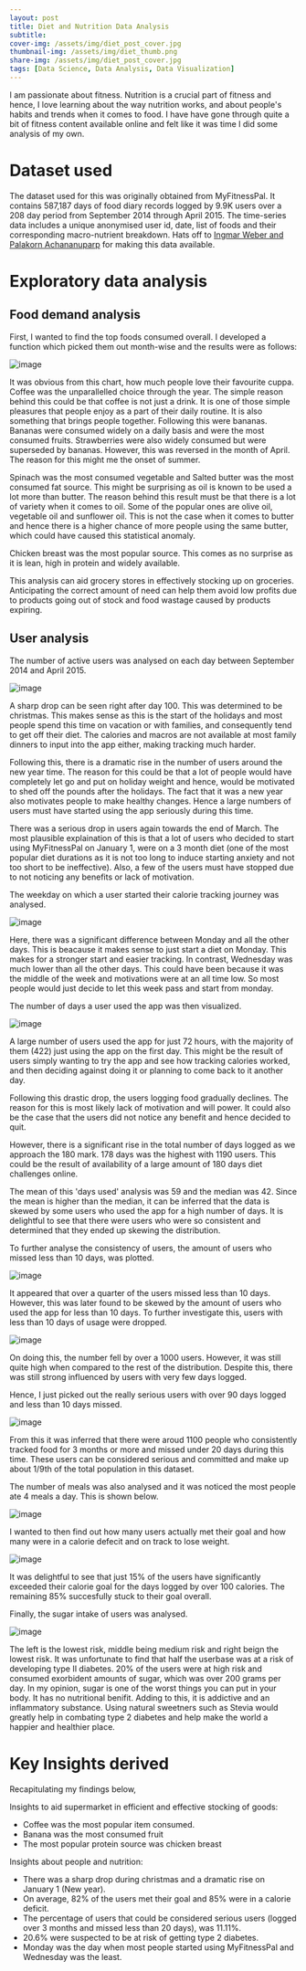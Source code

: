 ```yaml
---
layout: post
title: Diet and Nutrition Data Analysis
subtitle:
cover-img: /assets/img/diet_post_cover.jpg
thumbnail-img: /assets/img/diet_thumb.png
share-img: /assets/img/diet_post_cover.jpg
tags: [Data Science, Data Analysis, Data Visualization]
---
```


I am passionate about fitness. Nutrition is a crucial part of fitness and hence, I love learning about the way nutrition works, and about people's habits and trends when it comes to food. 
I have have gone through quite a bit of fitness content available online and felt like it was time I did some analysis of my own.

# Dataset used
The dataset used for this was originally obtained from MyFitnessPal. It contains 587,187 days of food diary records logged by 9.9K users over a 208 day period from September 2014 through April 2015. The time-series data includes a unique anonymised user id, date, list of foods and their corresponding macro-nutrient breakdown. Hats off to [Ingmar Weber and Palakorn Achananuparp](https://ink.library.smu.edu.sg/sis_research/4380/) for making this data available.

# Exploratory data analysis
## Food demand analysis
First, I wanted to find the top foods consumed overall. I developed a function which picked them out month-wise and the results were as follows:

![image](https://user-images.githubusercontent.com/26760537/168484800-1e548a88-5aca-4aaa-8062-8f177dbbf213.png)

It was obvious from this chart, how much people love their favourite cuppa. Coffee was the unparallelled choice through the year. The simple reason behind this could be that coffee is not just a drink. It is one of those simple pleasures that people enjoy as a part of their daily routine. It is also something that brings people together. 
Following this were bananas. Bananas were consumed widely on a daily basis and were the most consumed fruits. Strawberries were also widely consumed but were superseded by bananas. However, this was reversed in the month of April. The reason for this might me the onset of summer.

Spinach was the most consumed vegetable and Salted butter was the most consumed fat source. This might be surprising as oil is known to be used a lot more than butter. The reason behind this result must be that there is a lot of variety when it comes to oil. Some of the popular ones are olive oil, vegetable oil and sunflower oil. This is not the case when it comes to butter and hence there is a higher chance of more people using the same butter, which could have caused this statistical anomaly.

Chicken breast was the most popular source. This comes as no surprise as it is lean, high in protein and widely available.

This analysis can aid grocery stores in effectively stocking up on groceries. Anticipating the correct amount of need can help them avoid low profits due to products going out of stock and food wastage caused by products expiring.

## User analysis
The number of active users was analysed on each day between September 2014 and April 2015. 

![image](https://user-images.githubusercontent.com/26760537/168489021-b6e0b8f8-5a40-49d3-a24b-b76e9e92c4f0.png)

A sharp drop can be seen right after day 100. This was determined to be christmas. This makes sense as this is the start of the holidays and most people spend this time on vacation or with families, and consequently tend to get off their diet. The calories and macros are not available at most family dinners to input into the app either, making tracking much harder.


Following this, there is a dramatic rise in the number of users around the new year time. The reason for this could be that a lot of people would have completely let go and put on holiday weight and hence, would be motivated to shed off the pounds after the holidays. The fact that it was a new year also motivates people to make healthy changes. Hence a large numbers of users must have started using the app seriously during this time.

There was a serious drop in users again towards the end of March. The most plausible explaination of this is that a lot of users who decided to start using MyFitnessPal on January 1, were on a 3 month diet (one of the most popular diet durations as it is not too long to induce starting anxiety and not too short to be ineffective). Also, a few of the users must have stopped due to not noticing any benefits or lack of motivation.

The weekday on which a user started their calorie tracking journey was analysed. 

![image](https://user-images.githubusercontent.com/26760537/168489880-1cb252c8-49b6-488f-ac0d-39102365b0b2.png)

Here, there was a significant difference between Monday and all the other days. This is beacause it makes sense to just start a diet on Monday. This makes for a stronger start and easier tracking. In contrast, Wednesday was much lower than all the other days. This could have been because it was the middle of the week and motivations were at an all time low. So most people would just decide to let this week pass and start from monday.

The number of days a user used the app was then visualized.

![image](https://user-images.githubusercontent.com/26760537/168489371-66354141-340d-4ca4-922f-1ff483951870.png)

A large number of users used the app for just 72 hours, with the majority of them (422) just using the app on the first day. This might be the result of users simply wanting to try the app and see how tracking calories worked, and then deciding against doing it or planning to come back to it another day.

Following this drastic drop, the users logging food gradually declines. The reason for this is most likely lack of motivation and will power. It could also be the case that the users did not notice any benefit and hence decided to quit.

However, there is a significant rise in the total number of days logged as we approach the 180 mark. 178 days was the highest with 1190 users. This could be the result of availability of a large amount of 180 days diet challenges online.

The mean of this 'days used' analysis was 59 and the median was 42. Since the mean is higher than the median, it can be inferred that the data is skewed by some users who used the app for a high number of days. It is delightful to see that there were users who were so consistent and determined that they ended up skewing the distribution.

To further analyse the consistency of users, the amount of users who missed less than 10 days, was plotted.

![image](https://user-images.githubusercontent.com/26760537/168489522-71820e24-1878-44dd-8078-167b85c7b65c.png)

It appeared that over a quarter of the users missed less than 10 days. However, this was later found to be skewed by the amount of users who used the app for less than 10 days. To further investigate this, users with less than 10 days of usage were dropped.

![image](https://user-images.githubusercontent.com/26760537/168489597-81ed6875-cd6f-4b04-864d-651164765ccd.png)

On doing this, the number fell by over a 1000 users. However, it was still quite high when compared to the rest of the distribution. Despite this, there was still strong influenced by users with very few days logged. 

Hence, I just picked out the really serious users with over 90 days logged and less than 10 days missed.

![image](https://user-images.githubusercontent.com/26760537/168489705-1db024ca-5c96-48c5-803e-46627ce238e9.png)

From this it was inferred that there were aroud 1100 people who consistently tracked food for 3 months or more and missed under 20 days during this time. These users can be considered serious and committed and make up about 1/9th of the total population in this dataset.

The number of meals was also analysed and it was noticed the most people ate 4 meals a day. This is shown below.

![image](https://user-images.githubusercontent.com/26760537/168489285-d3412317-450d-47f2-b24e-9e98a7975ca7.png)

I wanted to then find out how many users actually met their goal and how many were in a calorie defecit and on track to lose weight.

![image](https://user-images.githubusercontent.com/26760537/168489821-c3eac14e-c17d-49c7-88dd-fb58e76c0ba5.png)

It was delightful to see that just 15% of the users have significantly exceeded their calorie goal for the days logged by over 100 calories. The remaining 85% succesfully stuck to their goal overall.

Finally, the sugar intake of users was analysed.

![image](https://user-images.githubusercontent.com/26760537/168490126-eee7ae0e-9f1d-4df4-8cbf-545deb5516da.png)

The left is the lowest risk, middle being medium risk and right beign the lowest risk. It was unfortunate to find that half the userbase was at a risk of developing type II diabetes. 20% of the users were at high risk and consumed exorbident amounts of sugar, which was over 200 grams per day. 
In my opinion, sugar is one of the worst things you can put in your body. It has no nutritional benifit. Adding to this, it is addictive and an inflammatory substance. Using natural sweetners such as Stevia would greatly help in combating type 2 diabetes and help make the world a happier and healthier place. 

# Key Insights derived
Recapitulating my findings below,

Insights to aid supermarket in efficient and effective stocking of goods:
* Coffee was the most popular item consumed.
* Banana was the most consumed fruit
* The most popular protein source was chicken breast

Insights about people and nutrition:
* There was a sharp drop during christmas and a dramatic rise on January 1 (New year).
* On average, 82% of the users met their goal and 85% were in a calorie deficit.
* The percentage of users that could be considered serious users (logged over 3 months and missed less than 20 days), was 11.11%.
* 20.6% were suspected to be at risk of getting type 2 diabetes.
* Monday was the day when most people started using MyFitnessPal and Wednesday was the least.

